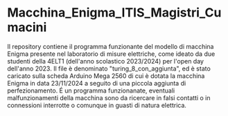 # Macchina_Enigma_ITIS_Magistri_Cumacini
Il repository contiene il programma funzionante del modello di macchina Enigma presente nel laboratorio di misure elettriche, come ideato da due studenti della 4ELT1
(dell'anno scolastico 2023/2024) per l'open day dell'anno 2023.
Il file è denominato "turing_8_con_aggiunta",
ed è stato caricato sulla scheda Arduino Mega 2560 di cui è dotata la macchina Enigma
in data 23/11/2024 a seguito di una piccola aggiunta di perfezionamento. É un programma funzionanate, eventuali malfunzionamenti
della macchina sono da
ricercare in falsi contatti o in connessioni interrotte o comunque in guasti di natura elettrica.

